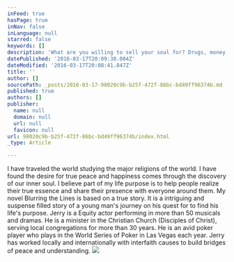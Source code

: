```yaml
---
inFeed: true
hasPage: true
inNav: false
inLanguage: null
starred: false
keywords: []
description: 'What are you willing to sell your soul for? Drugs, money, sex, faith, and truth intersect in this intriguing novel by Jerry Zehr. Blurring the Lines tells the story of Thomas, a driven young actor struggling to break into the entertainment industry in LA. Thomas’ conservative Amish heritage and his overwhelming desire to succeed continuously collide. His success, his survival and his soul, are at stake as he struggles to determine his life’s purpose.'
datePublished: '2016-03-17T20:09:30.004Z'
dateModified: '2016-03-17T20:08:41.847Z'
title: ''
author: []
sourcePath: _posts/2016-03-17-98020c9b-b25f-472f-86bc-bd49ff96374b.md
published: true
authors: []
publisher:
  name: null
  domain: null
  url: null
  favicon: null
url: 98020c9b-b25f-472f-86bc-bd49ff96374b/index.html
_type: Article

---
```

I have traveled the world studying the major religions of the world. I have found the desire for true peace and happiness comes through the discovery of our inner soul. I believe part of my life purpose is to help people realize their true essence and share their presence with everyone around them. My novel Blurring the Lines is based on a true story. It is a intriguing and suspense filled story of a young man's journey on his quest for to find his life's purpose. Jerry is a Equity actor performing in more than 50 musicals and dramas. He is a minister in the Christian Church (Disciples of Christ), serving local congregations for more than 30 years. He is an avid poker player who plays in the World Series of Poker in Las Vegas each year. Jerry has worked locally and internationally with interfaith causes to build bridges of peace and understanding.
![](https://the-grid-user-content.s3-us-west-2.amazonaws.com/3f38e718-2d46-40f5-8cd0-1449f9140fcc.jpg)